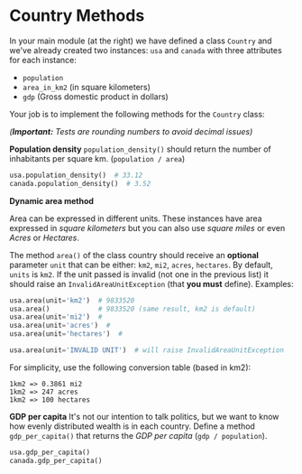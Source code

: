 # Country Methods

In your main module (at the right) we have defined a class `Country` and we've already created two instances: `usa` and `canada` with three attributes for each instance:

* `population`
* `area_in_km2` (in square kilometers)
* `gdp` (Gross domestic product in dollars)

Your job is to implement the following methods for the `Country` class:

_(**Important:** Tests are rounding numbers to avoid decimal issues)_

**Population density**
`population_density()` should return the number of inhabitants per square km. (`population / area`)

```python
usa.population_density()  # 33.12
canada.population_density()  # 3.52
```

**Dynamic area method**

Area can be expressed in different units. These instances have area expressed in _square kilometers_ but you can also use _square miles_ or even _Acres_ or _Hectares_.

The method `area()` of the class country should receive an **optional** parameter `unit` that can be either: `km2`, `mi2`, `acres`, `hectares`. By default, `units` is `km2`. If the unit passed is invalid (not one in the previous list) it should raise an `InvalidAreaUnitException` (that **you must** define). Examples:

```python
usa.area(unit='km2')  # 9833520
usa.area()            # 9833520 (same result, km2 is default)
usa.area(unit='mi2')  #
usa.area(unit='acres')  #
usa.area(unit='hectares')  #

usa.area(unit='INVALID UNIT')  # will raise InvalidAreaUnitException
```
For simplicity, use the following conversion table (based in km2):
```
1km2 => 0.3861 mi2
1km2 => 247 acres
1km2 => 100 hectares
```

**GDP per capita**
It's not our intention to talk politics, but we want to know how evenly distributed wealth is in each country. Define a method `gdp_per_capita()` that returns the _GDP per capita_ (`gdp / population`).

```python
usa.gdp_per_capita()
canada.gdp_per_capita()
```
